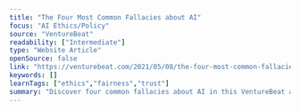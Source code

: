 ```yaml
---
title: "The Four Most Common Fallacies about AI"
focus: "AI Ethics/Policy"
source: "VentureBeat"
readability: ["Intermediate"]
type: "Website Article"
openSource: false
link: "https://venturebeat.com/2021/05/08/the-four-most-common-fallacies-about-ai/"
keywords: []
learnTags: ["ethics","fairness","trust"]
summary: "Discover four common fallacies about AI in this VentureBeat article. "
---
```

